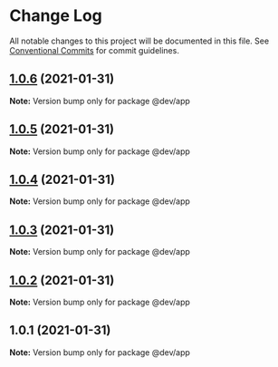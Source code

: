 # Change Log

All notable changes to this project will be documented in this file.
See [Conventional Commits](https://conventionalcommits.org) for commit guidelines.

## [1.0.6](https://github.com/zimekk/level/compare/@dev/app@1.0.5...@dev/app@1.0.6) (2021-01-31)

**Note:** Version bump only for package @dev/app

## [1.0.5](https://github.com/zimekk/level/compare/@dev/app@1.0.4...@dev/app@1.0.5) (2021-01-31)

**Note:** Version bump only for package @dev/app

## [1.0.4](https://github.com/zimekk/level/compare/@dev/app@1.0.3...@dev/app@1.0.4) (2021-01-31)

**Note:** Version bump only for package @dev/app

## [1.0.3](https://github.com/zimekk/level/compare/@dev/app@1.0.2...@dev/app@1.0.3) (2021-01-31)

**Note:** Version bump only for package @dev/app

## [1.0.2](https://github.com/zimekk/level/compare/@dev/app@1.0.1...@dev/app@1.0.2) (2021-01-31)

**Note:** Version bump only for package @dev/app

## 1.0.1 (2021-01-31)

**Note:** Version bump only for package @dev/app

